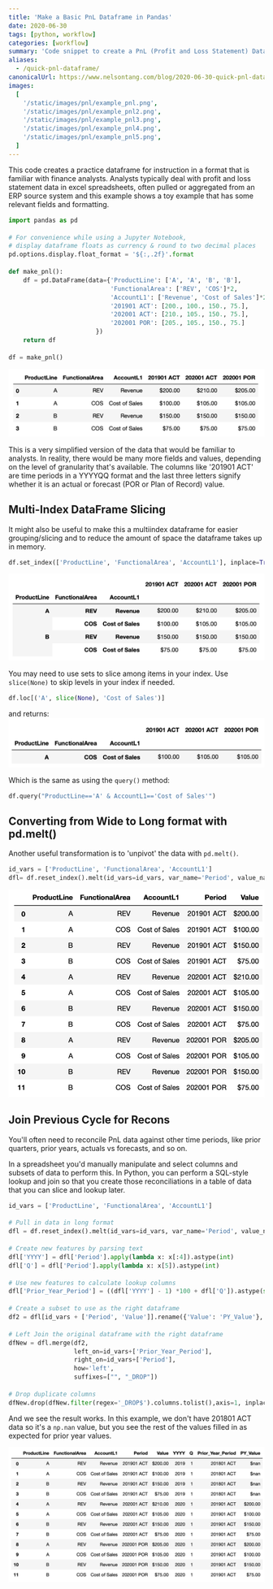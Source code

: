 ```yaml
---
title: 'Make a Basic PnL Dataframe in Pandas'
date: 2020-06-30
tags: [python, workflow]
categories: [workflow]
summary: 'Code snippet to create a PnL (Profit and Loss Statement) Dataframe in Pandas'
aliases:
  - /quick-pnl-dataframe/
canonicalUrl: https://www.nelsontang.com/blog/2020-06-30-quick-pnl-dataframe
images:
  [
    '/static/images/pnl/example_pnl.png',
    '/static/images/pnl/example_pnl2.png',
    '/static/images/pnl/example_pnl3.png',
    '/static/images/pnl/example_pnl4.png',
    '/static/images/pnl/example_pnl5.png',
  ]
---
```


This code creates a practice dataframe for instruction in a format that is familiar with finance analysts. Analysts typically deal with profit and loss statement data in excel spreadsheets, often pulled or aggregated from an ERP source system and this example shows a toy example that has some relevant fields and formatting.

```python
import pandas as pd

# For convenience while using a Jupyter Notebook,
# display dataframe floats as currency & round to two decimal places
pd.options.display.float_format = '${:,.2f}'.format

def make_pnl():
    df = pd.DataFrame(data={'ProductLine': ['A', 'A', 'B', 'B'],
                            'FunctionalArea': ['REV', 'COS']*2,
                            'AccountL1': ['Revenue', 'Cost of Sales']*2,
                            '201901 ACT': [200., 100., 150., 75.],
                            '202001 ACT': [210., 105., 150., 75.],
                            '202001 POR': [205., 105., 150., 75.]
                        })
    return df

df = make_pnl()
```

![img](/static/images/pnl/example_pnl.png)

This is a very simplified version of the data that would be familiar to analysts. In reality, there would be many more fields and values, depending on the level of granularity that's available. The columns like '201901 ACT' are time periods in a YYYYQQ format and the last three letters signify whether it is an actual or forecast (POR or Plan of Record) value.

## Multi-Index DataFrame Slicing

It might also be useful to make this a multiindex dataframe for easier grouping/slicing and to reduce the amount of space the dataframe takes up in memory.

```python
df.set_index(['ProductLine', 'FunctionalArea', 'AccountL1'], inplace=True)
```

![img](/static/images/pnl/example_pnl2.png)

You may need to use sets to slice among items in your index. Use `slice(None)` to skip levels in your index if needed.

```python
df.loc[('A', slice(None), 'Cost of Sales')]
```

and returns:
![img](/static/images/pnl/example_pnl3.png)

Which is the same as using the `query()` method:

```python
df.query("ProductLine=='A' & AccountL1=='Cost of Sales'")
```

## Converting from Wide to Long format with pd.melt()

Another useful transformation is to 'unpivot' the data with `pd.melt()`.

```python
id_vars = ['ProductLine', 'FunctionalArea', 'AccountL1']
dfl= df.reset_index().melt(id_vars=id_vars, var_name='Period', value_name='Value')
```

![img](/static/images/pnl/example_pnl4.png)

## Join Previous Cycle for Recons

You'll often need to reconcile PnL data against other time periods, like prior quarters, prior years, actuals vs forecasts, and so on.

In a spreadsheet you'd manually manipulate and select columns and subsets of data to perform this. In Python, you can perform a SQL-style lookup and join so that you create those reconciliations in a table of data that you can slice and lookup later.

```python
id_vars = ['ProductLine', 'FunctionalArea', 'AccountL1']

# Pull in data in long format
dfl = df.reset_index().melt(id_vars=id_vars, var_name='Period', value_name='Value')

# Create new features by parsing text
dfl['YYYY'] = dfl['Period'].apply(lambda x: x[:4]).astype(int)
dfl['Q'] = dfl['Period'].apply(lambda x: x[5]).astype(int)

# Use new features to calculate lookup columns
dfl['Prior_Year_Period'] = ((dfl['YYYY'] - 1) *100 + dfl['Q']).astype(str) + " ACT"

# Create a subset to use as the right dataframe
df2 = dfl[id_vars + ['Period', 'Value']].rename({'Value': 'PY_Value'}, axis=1)

# Left Join the original dataframe with the right dataframe
dfNew = dfl.merge(df2,
                  left_on=id_vars+['Prior_Year_Period'],
                  right_on=id_vars+['Period'],
                  how='left',
                  suffixes=["", "_DROP"])

# Drop duplicate columns
dfNew.drop(dfNew.filter(regex='_DROP$').columns.tolist(),axis=1, inplace=True)
```

And we see the result works. In this example, we don't have 201801 ACT data so it's a `np.nan` value, but you see the rest of the values filled in as expected for prior year values.

![img](/static/images/pnl/example_pnl5.png)
